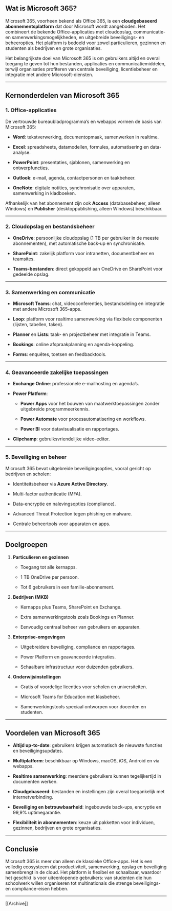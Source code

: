 ## Wat is Microsoft 365?

Microsoft 365, voorheen bekend als Office 365, is een **cloudgebaseerd abonnementsplatform** dat door Microsoft wordt aangeboden. Het combineert de bekende Office-applicaties met cloudopslag, communicatie- en samenwerkingsmogelijkheden, en uitgebreide beveiligings- en beheeropties. Het platform is bedoeld voor zowel particulieren, gezinnen en studenten als bedrijven en grote organisaties.

Het belangrijkste doel van Microsoft 365 is om gebruikers altijd en overal toegang te geven tot hun bestanden, applicaties en communicatiemiddelen, terwijl organisaties profiteren van centrale beveiliging, licentiebeheer en integratie met andere Microsoft-diensten.

---

## Kernonderdelen van Microsoft 365

### 1. Office-applicaties

De vertrouwde bureaubladprogramma’s en webapps vormen de basis van Microsoft 365:

- **Word**: tekstverwerking, documentopmaak, samenwerken in realtime.
    
- **Excel**: spreadsheets, datamodellen, formules, automatisering en data-analyse.
    
- **PowerPoint**: presentaties, sjablonen, samenwerking en ontwerpfuncties.
    
- **Outlook**: e-mail, agenda, contactpersonen en taakbeheer.
    
- **OneNote**: digitale notities, synchronisatie over apparaten, samenwerking in kladboeken.
    

Afhankelijk van het abonnement zijn ook **Access** (databasebeheer, alleen Windows) en **Publisher** (desktoppublishing, alleen Windows) beschikbaar.

---

### 2. Cloudopslag en bestandsbeheer

- **OneDrive**: persoonlijke cloudopslag (1 TB per gebruiker in de meeste abonnementen), met automatische back-up en synchronisatie.
    
- **SharePoint**: zakelijk platform voor intranetten, documentbeheer en teamsites.
    
- **Teams-bestanden**: direct gekoppeld aan OneDrive en SharePoint voor gedeelde opslag.
    

---

### 3. Samenwerking en communicatie

- **Microsoft Teams**: chat, videoconferenties, bestandsdeling en integratie met andere Microsoft 365-apps.
    
- **Loop**: platform voor realtime samenwerking via flexibele componenten (lijsten, tabellen, taken).
    
- **Planner** en **Lists**: taak- en projectbeheer met integratie in Teams.
    
- **Bookings**: online afspraakplanning en agenda-koppeling.
    
- **Forms**: enquêtes, toetsen en feedbacktools.
    

---

### 4. Geavanceerde zakelijke toepassingen

- **Exchange Online**: professionele e-mailhosting en agenda’s.
    
- **Power Platform**:
    
    - **Power Apps** voor het bouwen van maatwerktoepassingen zonder uitgebreide programmeerkennis.
        
    - **Power Automate** voor procesautomatisering en workflows.
        
    - **Power BI** voor datavisualisatie en rapportages.
        
- **Clipchamp**: gebruiksvriendelijke video-editor.
    

---

### 5. Beveiliging en beheer

Microsoft 365 bevat uitgebreide beveiligingsopties, vooral gericht op bedrijven en scholen:

- Identiteitsbeheer via **Azure Active Directory**.
    
- Multi-factor authenticatie (MFA).
    
- Data-encryptie en nalevingsopties (compliance).
    
- Advanced Threat Protection tegen phishing en malware.
    
- Centrale beheertools voor apparaten en apps.
    

---

## Doelgroepen

1. **Particulieren en gezinnen**
    
    - Toegang tot alle kernapps.
        
    - 1 TB OneDrive per persoon.
        
    - Tot 6 gebruikers in een familie-abonnement.
        
2. **Bedrijven (MKB)**
    
    - Kernapps plus Teams, SharePoint en Exchange.
        
    - Extra samenwerkingstools zoals Bookings en Planner.
        
    - Eenvoudig centraal beheer van gebruikers en apparaten.
        
3. **Enterprise-omgevingen**
    
    - Uitgebreidere beveiliging, compliance en rapportages.
        
    - Power Platform en geavanceerde integraties.
        
    - Schaalbare infrastructuur voor duizenden gebruikers.
        
4. **Onderwijsinstellingen**
    
    - Gratis of voordelige licenties voor scholen en universiteiten.
        
    - Microsoft Teams for Education met klasbeheer.
        
    - Samenwerkingstools speciaal ontworpen voor docenten en studenten.
        

---

## Voordelen van Microsoft 365

- **Altijd up-to-date**: gebruikers krijgen automatisch de nieuwste functies en beveiligingsupdates.
    
- **Multiplatform**: beschikbaar op Windows, macOS, iOS, Android en via webapps.
    
- **Realtime samenwerking**: meerdere gebruikers kunnen tegelijkertijd in documenten werken.
    
- **Cloudgebaseerd**: bestanden en instellingen zijn overal toegankelijk met internetverbinding.
    
- **Beveiliging en betrouwbaarheid**: ingebouwde back-ups, encryptie en 99,9% uptimegarantie.
    
- **Flexibiliteit in abonnementen**: keuze uit pakketten voor individuen, gezinnen, bedrijven en grote organisaties.
    

---

## Conclusie

Microsoft 365 is meer dan alleen de klassieke Office-apps. Het is een volledig ecosysteem dat productiviteit, samenwerking, opslag en beveiliging samenbrengt in de cloud. Het platform is flexibel en schaalbaar, waardoor het geschikt is voor uiteenlopende gebruikers: van studenten die hun schoolwerk willen organiseren tot multinationals die strenge beveiligings- en compliance-eisen hebben.

---




 [[Archive]] 
